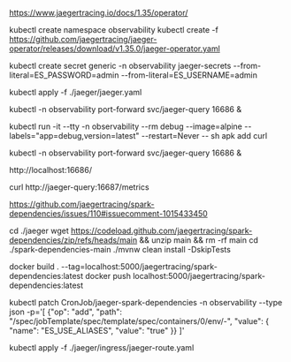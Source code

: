 https://www.jaegertracing.io/docs/1.35/operator/

kubectl create namespace observability
kubectl create -f https://github.com/jaegertracing/jaeger-operator/releases/download/v1.35.0/jaeger-operator.yaml

kubectl create secret generic -n observability jaeger-secrets --from-literal=ES_PASSWORD=admin --from-literal=ES_USERNAME=admin

kubectl apply -f ./jaeger/jaeger.yaml

kubectl -n observability port-forward svc/jaeger-query 16686 &

kubectl run -it --tty -n observability --rm debug --image=alpine --labels="app=debug,version=latest" --restart=Never -- sh
apk add curl

kubectl -n observability port-forward svc/jaeger-query 16686 &

http://localhost:16686/

curl http://jaeger-query:16687/metrics

https://github.com/jaegertracing/spark-dependencies/issues/110#issuecomment-1015433450

cd ./jaeger
wget https://codeload.github.com/jaegertracing/spark-dependencies/zip/refs/heads/main && unzip main && rm -rf main
cd ./spark-dependencies-main
./mvnw clean install -DskipTests

docker build . --tag=localhost:5000/jaegertracing/spark-dependencies:latest
docker push localhost:5000/jaegertracing/spark-dependencies:latest

kubectl patch CronJob/jaeger-spark-dependencies -n observability --type json -p='[
  {"op": "add", "path": "/spec/jobTemplate/spec/template/spec/containers/0/env/-", "value": { "name": "ES_USE_ALIASES", "value": "true" }}
]'

kubectl apply -f ./jaeger/ingress/jaeger-route.yaml